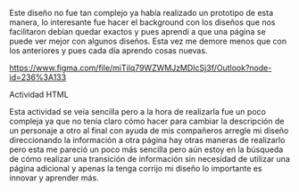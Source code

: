 Este diseño no fue tan complejo ya había realizado un prototipo de esta manera, lo interesante fue hacer el background con los diseños que nos facilitaron debían quedar exactos y pues aprendí a que una página se puede ver mejor con algunos diseños. Esta vez me demore menos que con los anteriores y pues cada día aprendo cosas nuevas. 

https://www.figma.com/file/miTilq79WZWMJzMDIcSj3f/Outlook?node-id=236%3A133

Actividad HTML

Esta actividad se veía sencilla pero a la hora de realizarla fue un poco compleja ya que no tenía claro cómo hacer para cambiar la descripción de un personaje a otro al final con ayuda de mis compañeros arregle mi diseño direccionando la información a otra página hay otras maneras de realizarlo pero esta me pareció un poco más sencilla pero aún estoy en la búsqueda de cómo realizar una transición de información sin necesidad de utilizar una página adicional y apenas la tenga corrijo mi diseño lo importante es innovar y aprender más. 